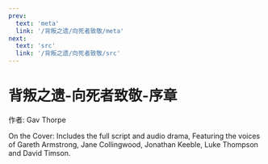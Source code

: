 ```yaml
---
prev:
  text: 'meta'
  link: '/背叛之遗/向死者致敬/meta'
next:
  text: 'src'
  link: '/背叛之遗/向死者致敬/src'
---
```


# 背叛之遗-向死者致敬-序章

作者: Gav Thorpe

On the Cover: Includes the full script and audio drama, Featuring the voices of Gareth Armstrong, Jane Collingwood, Jonathan Keeble, Luke Thompson and David Timson.
